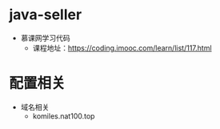 # java-seller
- 慕课网学习代码
    - 课程地址：https://coding.imooc.com/learn/list/117.html

# 配置相关
- 域名相关
    - komiles.nat100.top
